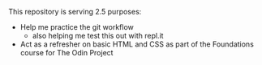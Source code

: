 This repository is serving 2.5 purposes:
   - Help me practice the git workflow
      - also helping me test this out with repl.it
   - Act as a refresher on basic HTML and CSS as part of the Foundations course for The Odin Project